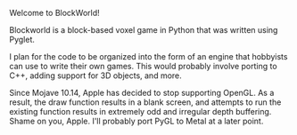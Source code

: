 Welcome to BlockWorld!

Blockworld is a block-based voxel game in Python that was written using Pyglet.

I plan for the code to be organized into the form of an engine that hobbyists can use to write their own games. This would probably involve porting to C++,
adding support for 3D objects, and more.



Since Mojave 10.14, Apple has decided to stop supporting OpenGL. As a result, the draw function results in a blank screen, and attempts to run the existing function results in extremely odd and irregular depth buffering. Shame on you, Apple. I'll probably port PyGL to Metal at a later point.







